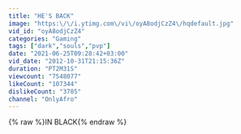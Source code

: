 ```yaml
---
title: "HE'S BACK"
image: "https:\/\/i.ytimg.com\/vi\/oyA8odjCzZ4\/hqdefault.jpg"
vid_id: "oyA8odjCzZ4"
categories: "Gaming"
tags: ["dark","souls","pvp"]
date: "2021-06-25T09:28:42+03:00"
vid_date: "2012-10-31T21:15:36Z"
duration: "PT2M31S"
viewcount: "7548077"
likeCount: "107344"
dislikeCount: "3705"
channel: "OnlyAfro"
---
```

{% raw %}IN BLACK{% endraw %}
